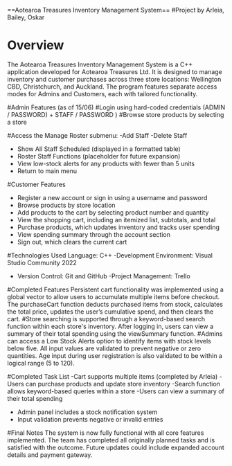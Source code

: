 
==Aotearoa Treasures Inventory Management System==
#Project by Arleia, Bailey, Oskar

# Overview
The Aotearoa Treasures Inventory Management System is a C++ application developed for Aotearoa Treasures Ltd. It is designed to manage inventory and customer purchases across three store locations: Wellington CBD, Christchurch, and Auckland. The program features separate access modes for Admins and Customers, each with tailored functionality.

#Admin Features (as of 15/06)
#Login using hard-coded credentials (ADMIN / PASSWORD) + STAFF / PASSWORD )
#Browse store products by selecting a store

#Access the Manage Roster submenu:
-Add Staff
-Delete Staff
- Show All Staff Scheduled (displayed in a formatted table)
- Roster Staff Functions (placeholder for future expansion)
- View low-stock alerts for any products with fewer than 5 units
- Return to main menu

#Customer Features 
- Register a new account or sign in using a username and password
- Browse products by store location
- Add products to the cart by selecting product number and quantity
- View the shopping cart, including an itemized list, subtotals, and total
- Purchase products, which updates inventory and tracks user spending
- View spending summary through the account section
- Sign out, which clears the current cart

#Technologies Used
Language: C++
-Development Environment: Visual Studio Community 2022
- Version Control: Git and GitHub
-Project Management: Trello

#Completed Features
Persistent cart functionality was implemented using a global vector to allow users to accumulate multiple items before checkout. The purchaseCart function deducts purchased items from stock, calculates the total price, updates the user’s cumulative spend, and then clears the cart.
#Store searching is supported through a keyword-based search function within each store's inventory. After logging in, users can view a summary of their total spending using the viewSummary function.
#Admins can access a Low Stock Alerts option to identify items with stock levels below five. All input values are validated to prevent negative or zero quantities. Age input during user registration is also validated to be within a logical range (5 to 120).

#Completed Task List
-Cart supports multiple items (completed by Arleia)
-Users can purchase products and update store inventory
-Search function allows keyword-based queries within a store
-Users can view a summary of their total spending
- Admin panel includes a stock notification system
- Input validation prevents negative or invalid entries

#Final Notes
The system is now fully functional with all core features implemented. The team has completed all originally planned tasks and is satisfied with the outcome. Future updates could include expanded account details and payment gateway.


